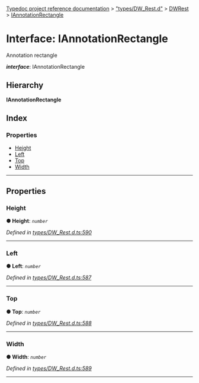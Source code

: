 [Typedoc project reference documentation](../README.md) > ["types/DW_Rest.d"](../modules/_types_dw_rest_d_.md) > [DWRest](../modules/_types_dw_rest_d_.dwrest.md) > [IAnnotationRectangle](../interfaces/_types_dw_rest_d_.dwrest.iannotationrectangle.md)

# Interface: IAnnotationRectangle

Annotation rectangle

*__interface__*: IAnnotationRectangle

## Hierarchy

**IAnnotationRectangle**

## Index

### Properties

* [Height](_types_dw_rest_d_.dwrest.iannotationrectangle.md#height)
* [Left](_types_dw_rest_d_.dwrest.iannotationrectangle.md#left)
* [Top](_types_dw_rest_d_.dwrest.iannotationrectangle.md#top)
* [Width](_types_dw_rest_d_.dwrest.iannotationrectangle.md#width)

---

## Properties

<a id="height"></a>

###  Height

**● Height**: *`number`*

*Defined in [types/DW_Rest.d.ts:590](https://github.com/DocuWare/REST-Sample-TS/blob/0222c3e/src/types/DW_Rest.d.ts#L590)*

___
<a id="left"></a>

###  Left

**● Left**: *`number`*

*Defined in [types/DW_Rest.d.ts:587](https://github.com/DocuWare/REST-Sample-TS/blob/0222c3e/src/types/DW_Rest.d.ts#L587)*

___
<a id="top"></a>

###  Top

**● Top**: *`number`*

*Defined in [types/DW_Rest.d.ts:588](https://github.com/DocuWare/REST-Sample-TS/blob/0222c3e/src/types/DW_Rest.d.ts#L588)*

___
<a id="width"></a>

###  Width

**● Width**: *`number`*

*Defined in [types/DW_Rest.d.ts:589](https://github.com/DocuWare/REST-Sample-TS/blob/0222c3e/src/types/DW_Rest.d.ts#L589)*

___

